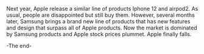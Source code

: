 Next year, Apple release a similar line of products Iphone 12 and airpod2. As usual, people are disappointed but still buy them. 
However, several months later, Samsung brings a brand new line of products that has new features and design that surpass all of Apple products.
Now the market is dominated by Samsung products and Apple stock prices plummet. Apple finally falls. 

-The end-
